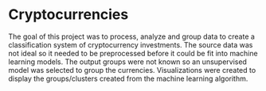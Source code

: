 # Cryptocurrencies

The goal of this project was to process, analyze and group data to create a classification system of cryptocurrency investments. The source data was not ideal so it needed to be preprocessed before it could be fit into machine learning models. The output groups were not known so an unsupervised model was selected to group the currencies. Visualizations were created to display the  groups/clusters created from the machine learning algorithm. 
